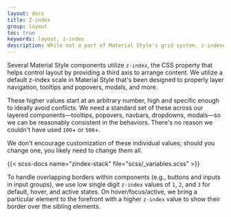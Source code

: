 ```yaml
---
layout: docs
title: Z-index
group: layout
toc: true
keywords: layout, z-index
description: While not a part of Material Style's grid system, z-indexes play an important part in how our components overlay and interact with one another.
---
```


Several Material Style components utilize `z-index`, the CSS property that helps control layout by providing a 
third axis to arrange content. We utilize a default z-index scale in Material Style that's been designed to 
properly layer navigation, tooltips and popovers, modals, and more.

These higher values start at an arbitrary number, high and specific enough to ideally avoid conflicts. We need a 
standard set of these across our layered components—tooltips, popovers, navbars, dropdowns, modals—so we can 
be reasonably consistent in the behaviors. There's no reason we couldn't have used `100`+ or `500`+.

We don't encourage customization of these individual values; should you change one, you likely need to change 
them all.

{{< scss-docs name="zindex-stack" file="scss/_variables.scss" >}}

To handle overlapping borders within components (e.g., buttons and inputs in input groups), we use low single 
digit `z-index` values of `1`, `2`, and `3` for default, hover, and active states. On hover/focus/active, we 
bring a particular element to the forefront with a higher `z-index` value to show their border over the 
sibling elements.
